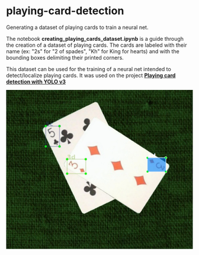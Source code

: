 # playing-card-detection
Generating a dataset of playing cards to train a neural net.

The notebook **creating_playing_cards_dataset.ipynb** is a guide through the creation of a dataset of playing cards. The cards are labeled with their name (ex: "2s" for "2 of spades", "Kh" for King for hearts) and with the bounding boxes delimiting their printed corners.

This dataset can be used for the training of a neural net intended to detect/localize playing cards. It was used on the project __[Playing card detection with YOLO v3](https://youtu.be/pnntrewH0xg)__

<img src="img/ex_generated_image.png" alt="Example of generated image "  title="Example of generated image " />

